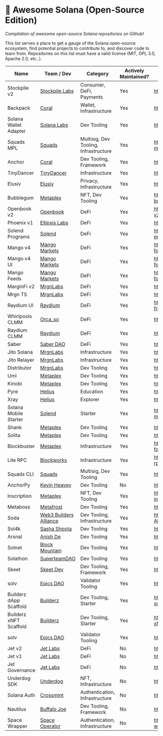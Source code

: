 # 🚀 Awesome Solana (Open-Source Edition)

_Compilation of awesome open-source Solana repositories on Github!_

This list serves a place to get a gauge of the Solana open-source ecosystem, find potential projects to contribute to, and discover code to learn from. Repositories on this list must have a valid license (MIT, GPL 3.0, Apache 2.0, etc..).

| Name                  | Team / Dev                                                    | Category                              | Actively Maintained? | Link                                                     |
| --------------------- | ------------------------------------------------------------- | ------------------------------------- | -------------------- | -------------------------------------------------------- |
| Stockpile v2          | [Stockpile Labs](https://twitter.com/GoStockpile)             | Consumer, DeFi, Payments              | Yes                  | <https://github.com/StockpileLabs/stockpile-v2>          |
| Backpack              | [Coral](https://twitter.com/xNFT_Backpack)                    | Wallet, Infrastructure                | Yes                  | <https://github.com/coral-xyz/backpack>                  |
| Solana Wallet Adapter | [Solana Labs](https://twitter.com/solana)                     | Dev Tooling                           | Yes                  | <https://github.com/solana-labs/wallet-adapter>          |
| Squads MPL            | [Squads](https://twitter.com/squadsprotocol)                  | Multisig, Dev Tooling, Infrastructure | Yes                  | <https://github.com/Squads-Protocol/squads-mpl>          |
| Anchor                | [Coral](https://twitter.com/xNFT_Backpack)                    | Dev Tooling, Framework                | Yes                  | <https://github.com/coral-xyz/anchor>                    |
| TinyDancer            | [TinyDancer](https://twitter.com/tinydancerio)                | Infrastructure                        | Yes                  | <https://github.com/tinydancer-io/tinydancer>            |
| Elusiv                | [Elusiv](https://twitter.com/elusivprivacy)                   | Privacy, Infrastructure               | Yes                  | <https://github.com/elusiv-privacy/elusiv>               |
| Bubblegum             | [Metaplex](https://twitter.com/metaplex)                      | NFT, Dev Tooling                      | Yes                  | <https://github.com/metaplex-foundation/mpl-bubblegum>   |
| Openbook v2           | [Openbook](https://twitter.com/openbookdex)                   | DeFi                                  | Yes                  | <https://github.com/openbook-dex/openbook-v2>            |
| Phoenix v1            | [Ellipsis Labs](https://twitter.com/ellipsis_labs)            | DeFi                                  | Yes                  | <https://github.com/Ellipsis-Labs/phoenix-v1>            |
| Solend Programs       | [Solend](https://twitter.com/solendprotocol)                  | DeFi                                  | Yes                  | <https://github.com/solendprotocol/solana-program-library>|
| Mango v4              | [Mango Markets](https://twitter.com/mangomarkets)             | DeFi                                  | Yes                  | <https://github.com/blockworks-foundation/mango-v4>      |
| Mango v4 UI           | [Mango Markets](https://twitter.com/mangomarkets)             | DeFi                                  | Yes                  | <https://github.com/blockworks-foundation/mango-v4-ui>   |
| Mango Feeds           | [Mango Markets](https://twitter.com/mangomarkets)             | DeFi                                  | Yes                  | <https://github.com/blockworks-foundation/mango-feeds>   |
| MarginFi v2           | [MrgnLabs](https://twitter.com/marginfi)                      | DeFi                                  | Yes                  | <https://github.com/mrgnlabs/marginfi-v2>                |
| Mrgn TS               | [MrgnLabs](https://twitter.com/marginfi)                      | DeFi                                  | Yes                  | <https://github.com/mrgnlabs/mrgn-ts>                    |
| Raydium UI            | [Raydium](https://twitter.com/raydiumprotocol)                | DeFi                                  | Yes                  | <https://github.com/raydium-io/raydium-frontend>         |
| Whirlpools CLMM       | [Orca_so](https://twitter.com/orca_so)                        | DeFi                                  | Yes                  | <https://github.com/orca-so/whirlpools>                  |
| Raydium CLMM          | [Raydium](https://twitter.com/RaydiumProtocol)                | DeFi                                  | Yes                  | <https://github.com/raydium-io/raydium-clmm>             |
| Saber                 | [Saber DAO](https://twitter.com/The_Saber_DAO)                | DeFi                                  | Yes                  | <https://github.com/saber-hq/stable-swap>                |
| Jito Solana           | [MrgnLabs](https://twitter.com/jito_sol)                      | Infrastructure                        | Yes                  | <https://github.com/jito-foundation/jito-solana>         |
| Jito Relayer          | [MrgnLabs](https://twitter.com/jito_sol)                      | Infrastructure                        | Yes                  | <https://github.com/jito-foundation/jito-relayer>        |
| Distributor           | [MrgnLabs](https://twitter.com/jito_sol)                      | Dev Tooling                           | Yes                  | <https://github.com/jito-foundation/distributor>         |
| Umi                   | [Metaplex](https://twitter.com/metaplex)                      | Dev Tooling                           | Yes                  | <https://github.com/metaplex-foundation/umi>             |
| Kinobi                | [Metaplex](https://twitter.com/metaplex)                      | Dev Tooling                           | Yes                  | <https://github.com/metaplex-foundation/kinobi>          |
| Pyre                  | [Helius](https://twitter.com/heliuslabs)                      | Education                             | Yes                  | <https://github.com/helius-labs/pyre>                    |
| Xray                  | [Helius](https://twitter.com/heliuslabs)                      | Explorer                              | Yes                  | <https://github.com/helius-labs/xray>                    |
| Solana Mobile Starter | [Solend](https://twitter.com/solendprotocol)                  | Starter                               | Yes                  | <https://github.com/solendprotocol/solana-mobile-starter-kit>|
| Shank                 | [Metaplex](https://twitter.com/metaplex)                      | Dev Tooling                           | Yes                  | <https://github.com/metaplex-foundation/shank>           |
| Solita                | [Metaplex](https://twitter.com/metaplex)                      | Dev Tooling                           | Yes                  | <https://github.com/metaplex-foundation/solita>          |
| Blockbuster           | [Metaplex](https://twitter.com/metaplex)                      | Infrastructure                        | Yes                  | <https://github.com/metaplex-foundation/blockbuster>     |
| Lite RPC              | [Blockworks](https://twitter.com/blockworks_)                 | Infrastructure                        | Yes                  | <https://github.com/blockworks-foundation/lite-rpc>      |
| Squads CLI            | [Squads](https://twitter.com/squadsprotocol)                  | Multisig, Dev Tooling                 | Yes                  | <https://github.com/Squads-Protocol/squads-cli>          |
| AnchorPy              | [Kevin Heavey](https://twitter.com/metaplex)                  | Dev Tooling                           | No                   | <https://github.com/kevinheavey/anchorpy>                |
| Inscription           | [Metaplex](https://twitter.com/metaplex)                      | NFT, Dev Tooling                      | Yes                  | <https://github.com/metaplex-foundation/mpl-inscription> |
| Metaboss              | [Metafrost](https://github.com/samuelvanderwaal/metaboss)     | Dev Tooling                           | Yes                  | <https://github.com/samuelvanderwaal/metaboss>           |
| Soda                  | [Web3 Builders Alliance](https://twitter.com/comebuidlwithus) | Dev Tooling, Infrastructure           | Yes                  | <https://github.com/Web3-Builders-Alliance/soda>         |
| Sol4k                 | [Sasha Shpota](https://twitter.com/sashashpota)               | Dev Tooling                           | Yes                  | <https://github.com/sol4k/sol4k>                         |
| Arsnal                | [Anish De](https://twitter.com/anishde10)                     | Dev Tooling                           | Yes                  | <https://github.com/AnishDe12020/arsnal>                 |
| Solnet                | [Block Mountain](https://twitter.com/blockmountainio)         | Dev Tooling                           | Yes                  | <https://github.com/bmresearch/Solnet>                   |
| Solathon              | [SuperteamDAO](https://twitter.com/superteamdao)              | Dev Tooling                           | Yes                  | <https://github.com/SuperteamDAO/solathon>               |
| Skeet                 | [Skeet Dev](https://twitter.com/SkeetDev)                     | Dev Tooling, Framework                | Yes                  | <https://github.com/elsoul/skeet-cli>                    |
| solv                  | [Epics DAO](https://twitter.com/EpicsDAO2)                    | Validator Tooling                     | Yes                  | <https://github.com/EpicsDAO/solv>                       |
| Builderz dApp Scaffold| [Builderz](https://twitter.com/builderz__)                    | Dev Tooling, Starter                  | Yes                  | <https://github.com/builderz-labs/builderz-solana-dapp-scaffold>|
| Builderz xNFT Scaffold| [Builderz](https://twitter.com/builderz__)                    | Dev Tooling, Starter                  | Yes                  | <https://github.com/builderz-labs/builderz-xNFT-scaffold-next>|
| solv                  | [Epics DAO](https://twitter.com/EpicsDAO2)                    | Validator Tooling                     | Yes                  | <https://github.com/EpicsDAO/solv>                       |
| Jet v2                | [Jet Labs](https://twitter.com/jetprotocol)                   | DeFi                                  | No                   | <https://github.com/jet-lab/jet-v2>                      |
| Jet v1                | [Jet Labs](https://twitter.com/jetprotocol)                   | DeFi                                  | No                   | <https://github.com/jet-lab/jet-v1>                      |
| Jet Governance        | [Jet Labs](https://twitter.com/jetprotocol)                   | DeFi                                  | No                   | <https://github.com/jet-lab/jet-governance>              |
| Underdog SDK          | [Underdog](https://twitter.com/backanunderdog)                | NFT, Infrastructure                   | No                   | <https://github.com/UnderdogProtocol/js>                 |
| Solana Auth           | [Crossmint](https://twitter.com/crossmint)                    | Authentication, Infrastructure        | No                   | <https://github.com/Crossmint/solana-auth>               |
| Nautilus              | [Buffalo Joe](https://twitter.com/realbuffalojoe)             | Dev Tooling, Framework                | No                   | <https://github.com/nautilus-project/nautilus>           |
| Space Wrapper         | [Space Operator](https://twitter.com/_space_operator)         | Authentication, Infrastructure        | No                   | <https://github.com/space-operator/space-wrapper>        |
